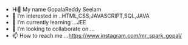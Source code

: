 -  Hi👋 My name GopalaReddy Seelam 
- 👀 I’m interested in ..HTML,CSS,JAVASCRIPT,SQL,JAVA
- 🌱 I’m currently learning ...JEE
- 💞️ I’m looking to collaborate on ...
- 📫 How to reach me ...https://www.instagram.com/mr_spark_gopal/


<!---
GopalaReddySeelam/GopalaReddySeelam is a ✨ special ✨ repository because its `README.md` (this file) appears on your GitHub profile.
You can click the Preview link to take a look at your changes.
--->

